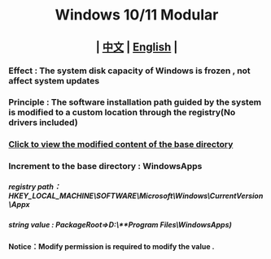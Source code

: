 # <p align="center">Windows 10/11 Modular</p>

## <p align="center"> | <a href="https://github.com/stermso/Windows-Modular/blob/main/README.md">中文</a> | <a href="https://github.com/stermso/Windows-Modular/blob/main/Docs/README-EN.md">English</a> | </p>


### Effect : The system disk capacity of Windows is frozen , not affect system updates


### Principle : The software installation path guided by the system is modified to a custom location through the registry(No drivers included)
### [Click to view the modified content of the base directory](https://github.com/stermso/Windows-Modular/blob/main/main.bat "main.bat")


### Increment to the base directory : WindowsApps

##### registry path：HKEY_LOCAL_MACHINE\SOFTWARE\Microsoft\Windows\CurrentVersion\Appx

##### string value : PackageRoot=>D:\\**Program Files\WindowsApps)

**Notice：Modify permission is required to modify the value .**
